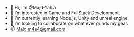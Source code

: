 - 👋 Hi, I’m @Majd-Yahia
- 👀 I’m interested in Game and FullStack Development.
- 🌱 I’m currently learning Node.js, Unity and unreal engine.
- 💞️ I’m looking to collaborate on what ever grinds my gear.
- 📫 Majd.m4a4@gmail.com
